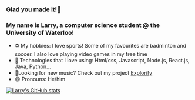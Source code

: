 ### Glad you made it!👋

### My name is Larry, a computer science student @ the University of Waterloo!

- ⚽ My hobbies: I love sports! Some of my favourites are badminton and soccer. I also love playing video games in my free time
- 🌱 Technologies that I love using: Html/css, Javascript, Node.js, React.js, Java, Python...
- 🎼Looking for new music? Check out my project [Explorify](https://explorify-app.herokuapp.com/)
- 😄 Pronouns: He/him

[![Larry's GitHub stats](https://github-readme-stats.vercel.app/api?username=Kiwiegg&show_icons=true&theme=tokyonight&hide=issues&count_private=true)](https://github.com/anuraghazra/github-readme-stats)
